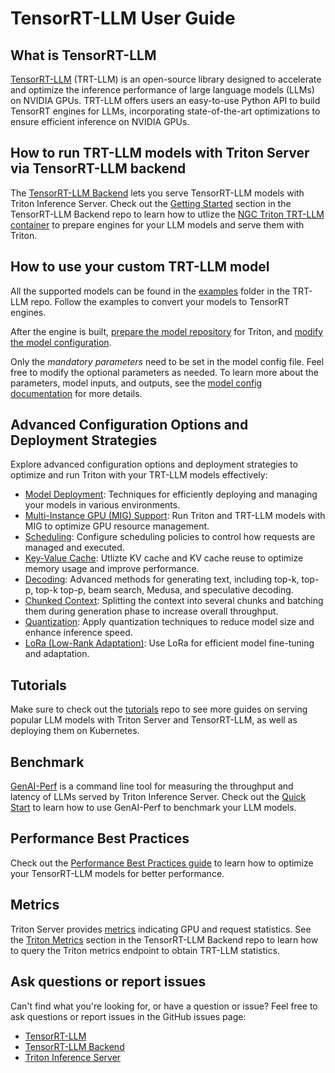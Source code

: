 <!--
# Copyright 2024, NVIDIA CORPORATION & AFFILIATES. All rights reserved.
#
# Redistribution and use in source and binary forms, with or without
# modification, are permitted provided that the following conditions
# are met:
#  * Redistributions of source code must retain the above copyright
#    notice, this list of conditions and the following disclaimer.
#  * Redistributions in binary form must reproduce the above copyright
#    notice, this list of conditions and the following disclaimer in the
#    documentation and/or other materials provided with the distribution.
#  * Neither the name of NVIDIA CORPORATION nor the names of its
#    contributors may be used to endorse or promote products derived
#    from this software without specific prior written permission.
#
# THIS SOFTWARE IS PROVIDED BY THE COPYRIGHT HOLDERS ``AS IS'' AND ANY
# EXPRESS OR IMPLIED WARRANTIES, INCLUDING, BUT NOT LIMITED TO, THE
# IMPLIED WARRANTIES OF MERCHANTABILITY AND FITNESS FOR A PARTICULAR
# PURPOSE ARE DISCLAIMED.  IN NO EVENT SHALL THE COPYRIGHT OWNER OR
# CONTRIBUTORS BE LIABLE FOR ANY DIRECT, INDIRECT, INCIDENTAL, SPECIAL,
# EXEMPLARY, OR CONSEQUENTIAL DAMAGES (INCLUDING, BUT NOT LIMITED TO,
# PROCUREMENT OF SUBSTITUTE GOODS OR SERVICES; LOSS OF USE, DATA, OR
# PROFITS; OR BUSINESS INTERRUPTION) HOWEVER CAUSED AND ON ANY THEORY
# OF LIABILITY, WHETHER IN CONTRACT, STRICT LIABILITY, OR TORT
# (INCLUDING NEGLIGENCE OR OTHERWISE) ARISING IN ANY WAY OUT OF THE USE
# OF THIS SOFTWARE, EVEN IF ADVISED OF THE POSSIBILITY OF SUCH DAMAGE.
-->

# TensorRT-LLM User Guide

## What is TensorRT-LLM

[TensorRT-LLM](https://github.com/NVIDIA/TensorRT-LLM)
(TRT-LLM) is an open-source library designed to accelerate and optimize the
inference performance of large language models (LLMs) on NVIDIA GPUs. TRT-LLM
offers users an easy-to-use Python API to build TensorRT engines for LLMs,
incorporating state-of-the-art optimizations to ensure efficient inference on
NVIDIA GPUs.

## How to run TRT-LLM models with Triton Server via TensorRT-LLM backend

The
[TensorRT-LLM Backend](https://github.com/triton-inference-server/tensorrtllm_backend)
lets you serve TensorRT-LLM models with Triton Inference Server. Check out the
[Getting Started](https://github.com/triton-inference-server/tensorrtllm_backend?tab=readme-ov-file#getting-started)
section in the TensorRT-LLM Backend repo to learn how to utlize the
[NGC Triton TRT-LLM container](https://catalog.ngc.nvidia.com/orgs/nvidia/containers/tritonserver)
to prepare engines for your LLM models and serve them with Triton.

## How to use your custom TRT-LLM model

All the supported models can be found in the
[examples](https://github.com/NVIDIA/TensorRT-LLM/tree/main/examples) folder in
the TRT-LLM repo. Follow the examples to convert your models to TensorRT
engines.

After the engine is built, [prepare the model repository](https://github.com/triton-inference-server/tensorrtllm_backend?tab=readme-ov-file#prepare-the-model-repository)
for Triton, and
[modify the model configuration](https://github.com/triton-inference-server/tensorrtllm_backend?tab=readme-ov-file#modify-the-model-configuration).

Only the *mandatory parameters* need to be set in the model config file. Feel free
to modify the optional parameters as needed. To learn more about the
parameters, model inputs, and outputs, see the
[model config documentation](ttps://github.com/triton-inference-server/tensorrtllm_backend/blob/main/docs/model_config.md) for more details.

## Advanced Configuration Options and Deployment Strategies

Explore advanced configuration options and deployment strategies to optimize
and run Triton with your TRT-LLM models effectively:

- [Model Deployment](https://github.com/triton-inference-server/tensorrtllm_backend/tree/main?tab=readme-ov-file#model-deployment): Techniques for efficiently deploying and managing your models in various environments.
- [Multi-Instance GPU (MIG) Support](https://github.com/triton-inference-server/tensorrtllm_backend/tree/main?tab=readme-ov-file#mig-support): Run Triton and TRT-LLM models with MIG to optimize GPU resource management.
- [Scheduling](https://github.com/triton-inference-server/tensorrtllm_backend/tree/main?tab=readme-ov-file#scheduling): Configure scheduling policies to control how requests are managed and executed.
- [Key-Value Cache](https://github.com/triton-inference-server/tensorrtllm_backend/tree/main?tab=readme-ov-file#key-value-cache): Utlizte KV cache and KV cache reuse to optimize memory usage and improve performance.
- [Decoding](https://github.com/triton-inference-server/tensorrtllm_backend/tree/main?tab=readme-ov-file#decoding): Advanced methods for generating text, including top-k, top-p, top-k top-p, beam search, Medusa, and speculative decoding.
- [Chunked Context](https://github.com/triton-inference-server/tensorrtllm_backend/tree/main?tab=readme-ov-file#chunked-context): Splitting the context into several chunks and batching them during generation phase to increase overall throughput.
- [Quantization](https://github.com/triton-inference-server/tensorrtllm_backend/tree/main?tab=readme-ov-file#quantization): Apply quantization techniques to reduce model size and enhance inference speed.
- [LoRa (Low-Rank Adaptation)](https://github.com/triton-inference-server/tensorrtllm_backend/tree/main?tab=readme-ov-file#lora): Use LoRa for efficient model fine-tuning and adaptation.

## Tutorials

Make sure to check out the
[tutorials](https://github.com/triton-inference-server/tutorials) repo to see
more guides on serving popular LLM models with Triton Server and TensorRT-LLM,
as well as deploying them on Kubernetes.

## Benchmark

[GenAI-Perf](https://github.com/triton-inference-server/perf_analyzer/tree/main/genai-perf)
is a command line tool for measuring the throughput and latency of LLMs served
by Triton Inference Server. Check out the
[Quick Start](https://github.com/triton-inference-server/perf_analyzer/tree/main/genai-perf#quick-start)
to learn how to use GenAI-Perf to benchmark your LLM models.

## Performance Best Practices

Check out the
[Performance Best Practices guide](https://nvidia.github.io/TensorRT-LLM/performance/perf-best-practices.html)
to learn how to optimize your TensorRT-LLM models for better performance.

## Metrics

Triton Server provides
[metrics](https://github.com/triton-inference-server/server/blob/main/docs/user_guide/metrics.md)
indicating GPU and request statistics.
See the
[Triton Metrics](https://github.com/triton-inference-server/tensorrtllm_backend?tab=readme-ov-file#triton-metrics)
section in the TensorRT-LLM Backend repo to learn how to query the Triton
metrics endpoint to obtain TRT-LLM statistics.

## Ask questions or report issues

Can't find what you're looking for, or have a question or issue? Feel free to
ask questions or report issues in the GitHub issues page:

- [TensorRT-LLM](https://github.com/NVIDIA/TensorRT-LLM/issues)
- [TensorRT-LLM Backend](https://github.com/triton-inference-server/tensorrtllm_backend/issues)
- [Triton Inference Server](https://github.com/triton-inference-server/server/issues)

